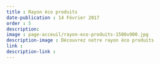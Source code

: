 ```yaml
---
title : Rayon éco produits
date-publication : 14 Février 2017 
order : 5
description:
image : page-acceuil/rayon-eco-produits-1500x900.jpg
description-image : Découvrez notre rayon éco produits
link : 
description-link : 
---
```

